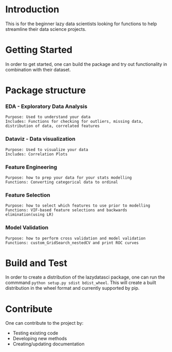 # Introduction 
This is for the beginner lazy data scientists looking for functions to help streamline their data science projects.

# Getting Started
In order to get started, one can build the package and try out functionality in combination with their dataset.

# Package structure
### EDA - Exploratory Data Analysis
    Purpose: Used to understand your data
    Includes: Functions for checking for outliers, missing data, distribution of data, correlated features

### Dataviz - Data visualization
    Purpose: Used to visualize your data
    Includes: Correlation Plots

### Feature Engineering
    Purpose: how to prep your data for your stats modelling
    Functions: Converting categorical data to ordinal
### Feature Selection
    Purpose: how to select which features to use prior to modelling
    Functions: VIF-based feature selections and backwards elimination(using LR)

### Model Validation
    Purpose: how to perform cross validation and model validation
    Functions: custom_GridSearch_nestedCV and print ROC curves


# Build and Test
In order to create a distribution of the lazydatasci package, one can run the commmand ```python setup.py sdist bdist_wheel```. This will create a built distribution in the wheel format and currently supported by pip.

# Contribute
One can contribute to the project by:
* Testing existing code
* Developing new methods
* Creating/updating documentation
